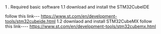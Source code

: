 1 . Required basic software 
1.1 download and install the  STM32CubeIDE

  follow this link---
  https://www.st.com/en/development-tools/stm32cubeide.html
1.2 downlaod and install STM32CubeMX
  follow this link----
  https://www.st.com/en/development-tools/stm32cubemx.html
  
